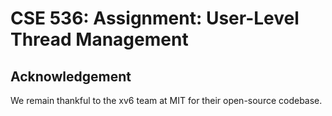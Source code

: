 # CSE 536: Assignment: User-Level Thread Management

## Acknowledgement

We remain thankful to the xv6 team at MIT for their open-source codebase. 
